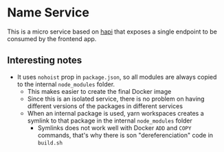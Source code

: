 # Name Service

This is a micro service based on [hapi](https://hapi.dev/) that exposes a single endpoint to be consumed by the frontend app. 

## Interesting notes
- It uses `nohoist` prop in `package.json`, so all modules are always copied to the internal `node_modules` folder. 
  - This makes easier to create the final Docker image
  - Since this is an isolated service, there is no problem on having different versions of the packages in different services
  - When an internal package is used, yarn workspaces creates a symlink to that package in the internal `node_modules` folder
    - Symlinks does not work well with Docker `ADD` and `COPY` commands, that's why there is son "dereferenciation" code in `build.sh`